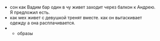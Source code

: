 - сон как Вадим бар один в чу живет заходит через балкон к Андрею. Я предложил есть.
- как мех живет с девушкой тренят вместе. как он вытаскивает одежду а она расплачивается.
- - образы